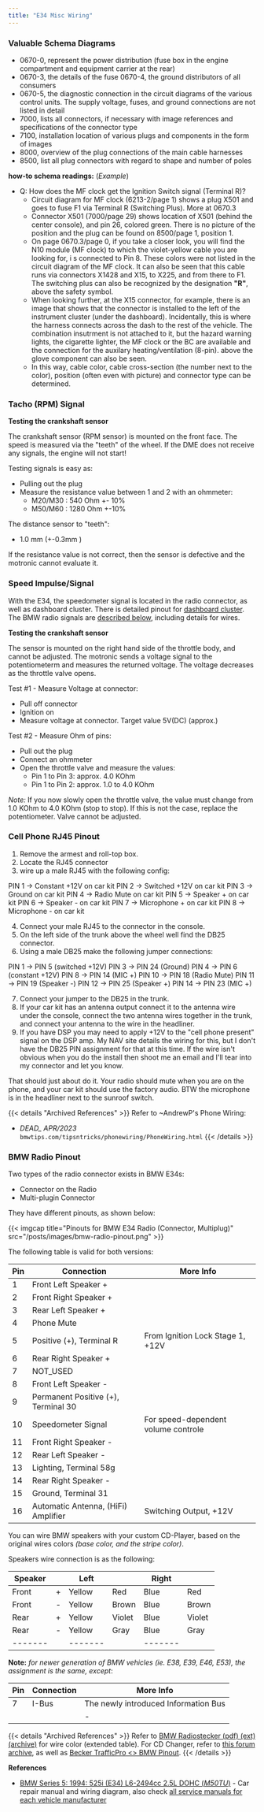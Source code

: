 ```yaml
---
title: "E34 Misc Wiring"
---
```


### Valuable Schema Diagrams

- 0670-0, represent the power distribution (fuse box in the engine compartment and equipment carrier at the rear)
- 0670-3, the details of the fuse 0670-4, the ground distributors of all consumers
- 0670-5, the diagnostic connection in the circuit diagrams of the various control units. The supply voltage, fuses, and ground connections are not listed in detail 
- 7000, lists all connectors, if necessary with image references and specifications of the connector type
- 7100, installation location of various plugs and components in the form of images
- 8000, overview of the plug connections of the main cable harnesses
- 8500, list all plug connectors with regard to shape and number of poles

**how-to schema readings:** (*Example*)

- Q: How does the MF clock get the Ignition Switch signal (Terminal R)?
  - Circuit diagram for MF clock (6213-2/page 1) shows a plug X501 and goes to fuse F1 via Terminal R (Switching Plus). More at 0670.3
  - Connector X501 (7000/page 29) shows location of X501 (behind the center console), and pin 26, colored green. There is no picture of the position and the plug can be found on 8500/page 1, position 1.
  - On page 0670.3/page 0, if you take a closer look, you will find the N10 module (MF clock) to which the violet-yellow cable you are looking for, i s connected to Pin 8. These colors were not listed in the circuit diagram of the MF clock. It can also be seen that this cable runs via connectors X1428 and X15, to X225, and from there to F1. The switching plus can also be recognized by the designation **"R"**, above the safety symbol.
  - When looking further, at the X15 connector, for example, there is an image that shows that the connector is installed to the left of the instrument cluster (under the dashboard). Incidentally, this is where the harness connects across the dash to the rest of the vehicle. The combination insutrment is not attached to it, but the hazard warning lights, the cigarette lighter, the MF clock or the BC are available and the connection for the auxilary heating/ventilation (8-pin). above the glove component can also be seen.
  - In this way, cable color, cable cross-section (the number next to the color), position (often even with picture) and connector type can be determined.  

### Tacho (RPM) Signal

**Testing the crankshaft sensor**

The crankshaft sensor (RPM sensor) is mounted on the front face. The speed is measured via the "teeth" of the wheel. If the DME does not receive any signals, the engine will not start!

Testing signals is easy as:
- Pulling out the plug
- Measure the resistance value between 1 and 2 with an ohmmeter:
  - M20/M30 : 540 Ohm +- 10%
  - M50/M60 : 1280 Ohm +-10%

The distance sensor to "teeth":
- 1.0 mm (+-0.3mm )

If the resistance value is not correct, then the sensor is defective and the motronic cannot evaluate it.

### Speed Impulse/Signal

With the E34, the speedometer signal is located in the radio connector, as well as dashboard cluster. There is detailed pinout for [dashboard cluster](/e34-pinout-diagram). The BMW radio signals are [described below](#bmw-radio-pinout), including details for wires.

**Testing the crankshaft sensor**

The sensor is mounted on the right hand side of the throttle body, and cannot be adjusted. The motronic sends a voltage signal to the potentiometerm and measures the returned voltage. The voltage decreases as the throttle valve opens.

Test #1 - Measure Voltage at connector:
- Pull off connector
- Ignition on
- Measure voltage at connector. Target value 5V(DC) (approx.)

Test #2 - Measure Ohm of pins:
- Pull out the plug
- Connect an ohmmeter
- Open the throttle valve and measure the values:
  - Pin 1 to Pin 3: approx. 4.0 KOhm
  - Pin 1 to Pin 2: approx. 1.0 to 4.0 KOhm

*Note:* If you now slowly open the throttle valve, the value must change from 1.0 KOhm to 4.0 KOhm (stop to stop). If this is not the case, replace the potentiometer. Valve cannot be adjusted.

### Cell Phone RJ45 Pinout

1) Remove the armest and roll-top box.
2) Locate the RJ45 connector
3) wire up a male RJ45 with the following config:

PIN 1 -> Constant +12V on car kit
PIN 2 -> Switched +12V on car kit
PIN 3 -> Ground on car kit
PIN 4 -> Radio Mute on car kit
PIN 5 -> Speaker + on car kit
PIN 6 -> Speaker - on car kit
PIN 7 -> Microphone + on car kit
PIN 8 -> Microphone - on car kit

4) Connect your male RJ45 to the connector in the console.
5) On the left side of the trunk above the wheel well find the DB25 connector.
6) Using a male DB25 make the following jumper connections:

PIN 1 -> PIN 5 (switched +12V)
PIN 3 -> PIN 24 (Ground)
PIN 4 -> PIN 6 (constant +12V)
PIN 8 -> PIN 14 (MIC +)
PIN 10 -> PIN 18 (Radio Mute)
PIN 11 -> PIN 19 (Speaker -)
PIN 12 -> PIN 25 (Speaker +)
PIN 14 -> PIN 23 (MIC +)

7) Connect your jumper to the DB25 in the trunk.
8) If your car kit has an antenna output connect it to the antenna wire under the console, connect the two antenna wires together in the trunk, and connect your antenna to the wire in the headliner.
9) If you have DSP you may need to apply +12V to the "cell phone present" signal on the DSP amp. My NAV site details the wiring for this, but I don't have the DB25 PIN assignment for that at this time. If the wire isn't obvious when you do the install then shoot me an email and I'll tear into my connector and let you know.

That should just about do it. Your radio should mute when you are on the phone, and your car kit should use the factory audio. BTW the microphone is in the headliner next to the sunroof switch.

{{< details "Archived References" >}}
Refer to ~AndrewP's Phone Wiring:
* *DEAD_ APR/2023* `bmwtips.com/tipsntricks/phonewiring/PhoneWiring.html`
{{< /details >}}


### BMW Radio Pinout

Two types of the radio connector exists in BMW E34s:
* Connector on the Radio
* Multi-plugin Connector

They have different pinouts, as shown below:

{{< imgcap title="Pinouts for BMW E34 Radio (Connector, Multiplug)" src="/posts/images/bmw-radio-pinout.png" >}}

The following table is valid for both versions:

| Pin | Connection                          | More Info                           |
| --- | ----------------------------------- | ----------------------------------- |
| 1   | Front Left Speaker +                |                                     |
| 2   | Front Right Speaker +               |                                     |
| 3   | Rear Left Speaker +                 |                                     |
| 4   | Phone Mute                          |                                     |
| 5   | Positive (+), Terminal R            | From Ignition Lock Stage 1, +12V    |
| 6   | Rear Right Speaker +                |                                     |
| 7   | NOT_USED                            |                                     |
| 8   | Front Left Speaker -                |                                     |
| 9   | Permanent Positive (+), Terminal 30 |                                     |
| 10  | Speedometer Signal                  | For speed-dependent volume controle |
| 11  | Front Right Speaker -               |                                     |
| 12  | Rear Left Speaker -                 |                                     |
| 13  | Lighting, Terminal 58g              |                                     |
| 14  | Rear Right Speaker -                |                                     |
| 15  | Ground, Terminal 31                 |                                     |
| 16  | Automatic Antenna, (HiFi) Amplifier | Switching Output, +12V              |

You can wire BMW speakers with your custom CD-Player, based on the original wires colors *(base color, and the stripe color)*.

Speakers wire connection is as the following:

| Speaker |     | Left   |        | Right |        |
| ------- | :-: | ------ | ------ | ----- | ------ |
| Front   |  +  | Yellow | Red    | Blue  | Red    |
| Front   |  -  | Yellow | Brown  | Blue  | Brown  |
| Rear    |  +  | Yellow | Violet | Blue  | Violet |
| Rear    |  -  | Yellow | Gray   | Blue  | Gray   |
| ------- || ------- || ------- || ------- || ------- |

**Note:** *for newer generation of BMW vehicles (ie. E38, E39, E46, E53), the assignment is the same, except*:

| Pin | Connection                          | More Info                           |
| --- | ----------------------------------- | ----------------------------------- |
| 7   | I-Bus                               | The newly introduced Information Bus|
|  	  |                                     |                                   - |

{{< details "Archived References" >}}
Refer to [BMW Radiostecker (pdf) (ext) (archive)](https://web.archive.org/web/20170828182529/http://www.treffseiten.de/bmw/info/tipp-pdf/bmw_radiostecker.pdf) for wire color (extended table). For CD Changer, refer to [this forum archive](https://web.archive.org/web/20041214001051/https://www.auto-treff.com/bmw/vb/showthread.php?s=&threadid=63422), as well as [Becker TrafficPro <> BMW Pinout](https://web.archive.org/web/20090715084931/http://www.auto-treff.com/bmw/vb/showthread.php?s=&threadid=52963).
{{< /details >}}

**References**

* [BMW Series 5: 1994: 525i (E34) L6-2494cc 2.5L DOHC (*M50TU*)](https://charm.li/BMW/1994/525i%20%28E34%29%20L6-2494cc%202.5L%20DOHC%20%28M50%20TU%29/) - Car repair manual and wiring diagram, also check [all service manuals for each vehicle manufacturer](https://charm.li/)